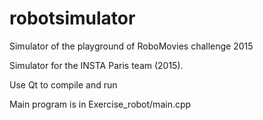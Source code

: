 # robotsimulator
Simulator of the playground of RoboMovies challenge 2015


Simulator for the INSTA Paris team (2015).

Use Qt to compile and run 

Main program is in Exercise_robot/main.cpp
